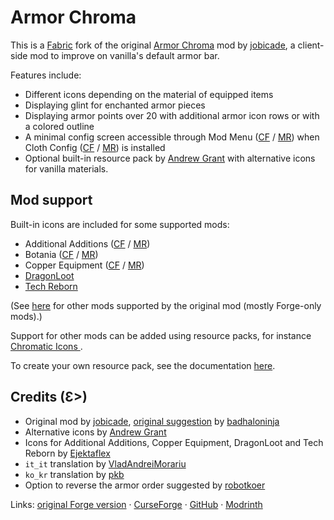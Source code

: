 # Armor Chroma

This is a [Fabric](https://fabricmc.net/) fork of the original [Armor Chroma](https://www.curseforge.com/minecraft/mc-mods/armor-chroma) mod by [jobicade], a client-side mod to improve on vanilla's default armor bar.

Features include:
- Different icons depending on the material of equipped items
- Displaying glint for enchanted armor pieces
- Displaying armor points over 20 with additional armor icon rows or with a colored outline
- A minimal config screen accessible through Mod Menu ([CF](https://www.curseforge.com/minecraft/mc-mods/modmenu) / [MR](https://modrinth.com/mod/modmenu))
 when Cloth Config ([CF](https://www.curseforge.com/minecraft/mc-mods/cloth-config) / [MR](https://modrinth.com/mod/cloth-config)) is installed
- Optional built-in resource pack by [Andrew Grant] with alternative icons for vanilla materials.

## Mod support
 
Built-in icons are included for some supported mods:
- Additional Additions ([CF](https://www.curseforge.com/minecraft/mc-mods/additional-additions) / [MR](https://modrinth.com/mod/addadd))
- Botania ([CF](https://www.curseforge.com/minecraft/mc-mods/botania-fabric) / [MR](https://modrinth.com/mod/botania))
- Copper Equipment ([CF](https://www.curseforge.com/minecraft/mc-mods/copper-equipment-fabric) / [MR](https://modrinth.com/mod/copper-equipment))
- [DragonLoot](https://www.curseforge.com/minecraft/mc-mods/dragonloot)
- [Tech Reborn](https://www.curseforge.com/minecraft/mc-mods/techreborn)

(See [here](https://www.curseforge.com/minecraft/mc-mods/armor-chroma) for other mods supported by the original mod (mostly Forge-only mods).)

Support for other mods can be added using resource packs, for instance [Chromatic Icons
](https://modrinth.com/resourcepack/chromatic-icons).

To create your own resource pack, see the documentation [here](https://github.com/A5b84/armor-chroma-fabric/blob/main/docs/resource-packs.md).

## Credits (Ɛ>)
- Original mod by [jobicade], [original suggestion](https://www.minecraftforum.net/forums/mapping-and-modding/minecraft-mods/requests-ideas-for-mods/2566774) by [badhaloninja](https://www.minecraftforum.net/members/badhaloninja)
- Alternative icons by [Andrew Grant]
- Icons for Additional Additions, Copper Equipment, DragonLoot and Tech Reborn by [Ejektaflex](https://github.com/ejektaflex)
- `it_it` translation by [VladAndreiMorariu](https://github.com/VladAndreiMorariu)
- `ko_kr` translation by [pkb](https://github.com/XxPKBxX)
- Option to reverse the armor order suggested by [robotkoer](https://www.curseforge.com/members/robotkoer/projects)

Links: [original Forge version](https://www.curseforge.com/minecraft/mc-mods/armor-chroma) · [CurseForge](https://www.curseforge.com/minecraft/mc-mods/armor-chroma-for-fabric) · [GitHub](https://github.com/A5b84/armor-chroma-fabric) · [Modrinth](https://modrinth.com/mod/armor-chroma-for-fabric)

[jobicade]: https://www.curseforge.com/members/jobicade/projects
[Andrew Grant]: https://github.com/Andrew6rant
